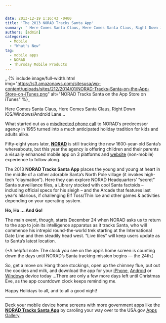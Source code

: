 ```yaml
---


date: 2013-12-19 1:16:43 -0400
title: 'The 2013 NORAD Tracks Santa App'
summary: ' Here Comes Santa Claus, Here Comes Santa Claus, Right Down iOS/Windows/Android Lane&hellip; What started out as a misdirected phone call to NORAD’s predecessor agency in 1955 turned into a much anticipated holiday tradition for kids and adults alike. Fifty-eight years later, NORAD is'
authors: [admin]
categories:
  - Mobile
  - "What's New"
tag:
  - mobile apps
  - NORAD
  - Thursday Mobile Products
---
```


_
{% include image/full-width.html img="https://s3.amazonaws.com/sitesusa/wp-content/uploads/sites/212/2014/01/NORAD-Tracks-Santa-on-the-App-Store-on-iTunes.png" alt="NORAD Tracks Santa on the App Store on iTunes" %}_

Here Comes Santa Claus, Here Comes Santa Claus, Right Down iOS/Windows/Android Lane…

What started out as a [misdirected phone call](http://www.norad.mil/Newsroom/PressReleases/tabid/3993/Article/7242/norad-is-ready-to-track-santas-flight.aspx) to NORAD’s  predecessor agency in 1955 turned into a much anticipated holiday tradition for kids and adults alike.

Fifty-eight years later, **[NORAD](http://www.norad.mil/)** is still tracking the now 1600-year-old Santa’s  whereabouts, but this year the agency is offering children and their parents a visually enhanced mobile app on 3 platforms and [website](http://www.noradsanta.org/) (non-mobile) experience to follow along.

The 2013 **NORAD Tracks Santa App** places the young and young at heart in the middle of a rather adorable Santa’s  North Pole village (it invokes high-tech “claymation”). Here they can explore NORAD Headquarters’ “secret” Santa surveillance files, a Library stocked with cool Santa factoids – including official specs for his sleigh – and the Arcade that features last year’s  hilarious, if challenging Elf Toss/Thin Ice and other games & activities depending on your operating system.

**Ho, Ho … And Go!**

The main event, though, starts December 24 when NORAD asks us to return to the app to join its intelligence apparatus as it tracks Santa, who will commence his intrepid round-the-world trek starting at the International Date Line and then steadily head west. “Live tiles” will keep users update as to Santa’s  latest location.

(*A helpful note: The clock you see on the app’s  home screen is counting down the days until NORAD’s  Santa tracking mission begins — the 24th.)

So, get a move on: Hang those stockings, open up the chimney flue, put out the cookies and milk, and download the app for your [iPhone](https://itunes.apple.com/us/app/norad-tracks-santa/id474927766?mt=8), [Android](https://play.google.com/store/apps/details?id=com.visionbox.NoradTracksSanta) or [Windows](http://apps.microsoft.com/windows/en-us/app/norad-tracks-santa/445e2479-6da9-41e2-85f7-66550fe8c55b) device today …There are only a few more days left until Christmas Eve, as the app countdown clock keeps reminding me.

Happy Holidays to all, and to all a good night!

* * *

Deck your mobile device home screens with more government apps like the [**NORAD Tracks Santa App**](http://apps.usa.gov/norad-tracks-santa.shtml) by caroling your way over to the USA.gov [Apps Gallery](http://apps.usa.gov/).